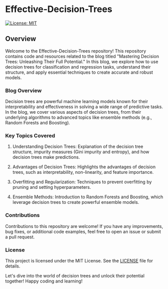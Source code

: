 # Effective-Decision-Trees

[![License: MIT](https://img.shields.io/badge/License-MIT-blue.svg)](https://opensource.org/licenses/MIT)

## Overview

Welcome to the Effective-Decision-Trees repository! This repository contains code and resources related to the blog titled "Mastering Decision Trees: Unleashing Their Full Potential." In this blog, we explore how to use decision trees for classification and regression tasks, understand their structure, and apply essential techniques to create accurate and robust models.

### Blog Overview

Decision trees are powerful machine learning models known for their interpretability and effectiveness in solving a wide range of predictive tasks. In the blog, we cover various aspects of decision trees, from their underlying algorithms to advanced topics like ensemble methods (e.g., Random Forests and Boosting).

### Key Topics Covered

1. Understanding Decision Trees: Explanation of the decision tree structure, impurity measures (Gini impurity and entropy), and how decision trees make predictions.

2. Advantages of Decision Trees: Highlights the advantages of decision trees, such as interpretability, non-linearity, and feature importance.

3. Overfitting and Regularization: Techniques to prevent overfitting by pruning and setting hyperparameters.

4. Ensemble Methods: Introduction to Random Forests and Boosting, which leverage decision trees to create powerful ensemble models.

### Contributions

Contributions to this repository are welcome! If you have any improvements, bug fixes, or additional code examples, feel free to open an issue or submit a pull request.

### License

This project is licensed under the MIT License. See the [LICENSE](LICENSE) file for details.

Let's dive into the world of decision trees and unlock their potential together! Happy coding and learning!



